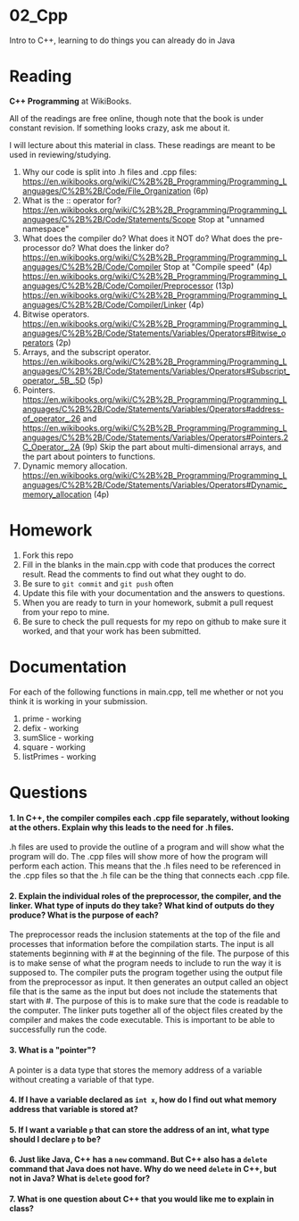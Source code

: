 02_Cpp
======

Intro to C++, learning to do things you can already do in Java

Reading
=======

**C++ Programming** at WikiBooks.

All of the readings are free online, though note that the book is under constant revision. If something looks crazy, ask me about it.

I will lecture about this material in class. These readings are meant to be used in reviewing/studying.

1. Why our code is split into .h files and .cpp files: https://en.wikibooks.org/wiki/C%2B%2B_Programming/Programming_Languages/C%2B%2B/Code/File_Organization (6p)
2. What is the :: operator for? https://en.wikibooks.org/wiki/C%2B%2B_Programming/Programming_Languages/C%2B%2B/Code/Statements/Scope Stop at "unnamed namespace"
3. What does the compiler do? What does it NOT do? What does the pre-processor do? What does the linker do? https://en.wikibooks.org/wiki/C%2B%2B_Programming/Programming_Languages/C%2B%2B/Code/Compiler Stop at "Compile speed" (4p) https://en.wikibooks.org/wiki/C%2B%2B_Programming/Programming_Languages/C%2B%2B/Code/Compiler/Preprocessor (13p) https://en.wikibooks.org/wiki/C%2B%2B_Programming/Programming_Languages/C%2B%2B/Code/Compiler/Linker (4p)
4. Bitwise operators. https://en.wikibooks.org/wiki/C%2B%2B_Programming/Programming_Languages/C%2B%2B/Code/Statements/Variables/Operators#Bitwise_operators (2p)
5. Arrays, and the subscript operator. https://en.wikibooks.org/wiki/C%2B%2B_Programming/Programming_Languages/C%2B%2B/Code/Statements/Variables/Operators#Subscript_operator_.5B_.5D (5p)
6. Pointers. https://en.wikibooks.org/wiki/C%2B%2B_Programming/Programming_Languages/C%2B%2B/Code/Statements/Variables/Operators#address-of_operator_.26 and https://en.wikibooks.org/wiki/C%2B%2B_Programming/Programming_Languages/C%2B%2B/Code/Statements/Variables/Operators#Pointers.2C_Operator_.2A (9p) Skip the part about multi-dimensional arrays, and the part about pointers to functions.
7. Dynamic memory allocation. https://en.wikibooks.org/wiki/C%2B%2B_Programming/Programming_Languages/C%2B%2B/Code/Statements/Variables/Operators#Dynamic_memory_allocation (4p)

Homework
========

1. Fork this repo
3. Fill in the blanks in the main.cpp with code that produces the correct result. Read the comments to find out what they ought to do.
4. Be sure to `git commit` and `git push` often
5. Update this file with your documentation and the answers to questions.
6. When you are ready to turn in your homework, submit a pull request from your repo to mine.
7. Be sure to check the pull requests for my repo on github to make sure it worked, and that your work has been submitted.

Documentation
=========

For each of the following functions in main.cpp, tell me whether or not you think it is working in your submission.

1. prime - working
2. defix - working
3. sumSlice - working
4. square - working
5. listPrimes - working

Questions
=======

#### 1. In C++, the compiler compiles each .cpp file separately, without looking at the others. Explain why this leads to the need for .h files.
.h files are used to provide the outline of a program and will show what the program will do. The .cpp files will show more of how the program will perform each action. This means that the .h files need to be referenced in the .cpp files so that the .h file can be the thing that connects each .cpp file.

#### 2. Explain the individual roles of the preprocessor, the compiler, and the linker. What type of inputs do they take? What kind of outputs do they produce? What is the purpose of each?
The preprocessor reads the inclusion statements at the top of the file and processes that information before the compilation starts. The input is all statements beginning with # at the beginning of the file. The purpose of this is to make sense of what the program needs to include to run the way it is supposed to.
The compiler puts the program together using the output file from the preprocessor as input. It then generates an output called an object file that is the same as the input but does not include the statements that start with #. The purpose of this is to make sure that the code is readable to the computer.
The linker puts together all of the object files created by the compiler and makes the code executable. This is important to be able to successfully run the code.

#### 3. What is a "pointer"?
A pointer is a data type that stores the memory address of a variable without creating a variable of that type.

#### 4. If I have a variable declared as `int x`, how do I find out what memory address that variable is stored at?

#### 5. If I want a variable `p` that can store the address of an int, what type should I declare `p` to be?

#### 6. Just like Java, C++ has a `new` command. But C++ also has a `delete` command that Java does not have. Why do we need `delete` in C++, but not in Java? What is `delete` good for?

#### 7. What is one question about C++ that you would like me to explain in class?
